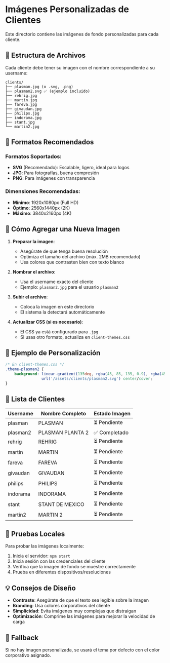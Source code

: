 # Imágenes Personalizadas de Clientes

Este directorio contiene las imágenes de fondo personalizadas para cada cliente.

## 📁 Estructura de Archivos

Cada cliente debe tener su imagen con el nombre correspondiente a su username:

```
clients/
├── plasman.jpg (o .svg, .png)
├── plasman2.svg ✅ (ejemplo incluido)
├── rehrig.jpg
├── martin.jpg
├── fareva.jpg
├── givaudan.jpg
├── philips.jpg
├── indorama.jpg
├── stant.jpg
└── martin2.jpg
```

## 🎨 Formatos Recomendados

### Formatos Soportados:
- **SVG** (Recomendado): Escalable, ligero, ideal para logos
- **JPG**: Para fotografías, buena compresión
- **PNG**: Para imágenes con transparencia

### Dimensiones Recomendadas:
- **Mínimo**: 1920x1080px (Full HD)
- **Óptimo**: 2560x1440px (2K)
- **Máximo**: 3840x2160px (4K)

## 🔧 Cómo Agregar una Nueva Imagen

1. **Preparar la imagen**:
   - Asegúrate de que tenga buena resolución
   - Optimiza el tamaño del archivo (máx. 2MB recomendado)
   - Usa colores que contrasten bien con texto blanco

2. **Nombrar el archivo**:
   - Usa el username exacto del cliente
   - Ejemplo: `plasman2.jpg` para el usuario `plasman2`

3. **Subir el archivo**:
   - Coloca la imagen en este directorio
   - El sistema la detectará automáticamente

4. **Actualizar CSS (si es necesario)**:
   - El CSS ya está configurado para `.jpg`
   - Si usas otro formato, actualiza en `client-themes.css`

## 🎯 Ejemplo de Personalización

```css
/* En client-themes.css */
.theme-plasman2 {
    background: linear-gradient(135deg, rgba(45, 85, 135, 0.9), rgba(45, 85, 135, 0.7)), 
                url('/assets/clients/plasman2.svg') center/cover;
}
```

## 📝 Lista de Clientes

| Username | Nombre Completo | Estado Imagen |
|----------|-----------------|---------------|
| plasman | PLASMAN | ⏳ Pendiente |
| plasman2 | PLASMAN PLANTA 2 | ✅ Completado |
| rehrig | REHRIG | ⏳ Pendiente |
| martin | MARTIN | ⏳ Pendiente |
| fareva | FAREVA | ⏳ Pendiente |
| givaudan | GIVAUDAN | ⏳ Pendiente |
| philips | PHILIPS | ⏳ Pendiente |
| indorama | INDORAMA | ⏳ Pendiente |
| stant | STANT DE MEXICO | ⏳ Pendiente |
| martin2 | MARTIN 2 | ⏳ Pendiente |

## 🚀 Pruebas Locales

Para probar las imágenes localmente:

1. Inicia el servidor: `npm start`
2. Inicia sesión con las credenciales del cliente
3. Verifica que la imagen de fondo se muestre correctamente
4. Prueba en diferentes dispositivos/resoluciones

## 💡 Consejos de Diseño

- **Contraste**: Asegúrate de que el texto sea legible sobre la imagen
- **Branding**: Usa colores corporativos del cliente
- **Simplicidad**: Evita imágenes muy complejas que distraigan
- **Optimización**: Comprime las imágenes para mejorar la velocidad de carga

## 🔄 Fallback

Si no hay imagen personalizada, se usará el tema por defecto con el color corporativo asignado.